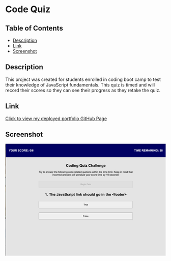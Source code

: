 # Code Quiz

## Table of Contents
- [Description](#description)
- [Link](#link)
- [Screenshot](#screenshot)

## Description
This project was created for students enrolled in coding boot camp to test their knowledge of JavaScript fundamentals. This quiz is timed and will record their scores so they can see their progress as they retake the quiz.

## Link
[Click to view my deployed portfolio GitHub Page](https://maggiemcc.github.io/code-quiz/)

## Screenshot
![](./resources/screenshot.png)